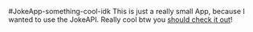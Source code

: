 #JokeApp-something-cool-idk
This is just a really small App, because I wanted to use the JokeAPI. Really cool btw you [should check it out](https://sv443.net/jokeapi/v2/#info)!
